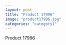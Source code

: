 ```yaml
---
layout: post
title: "Product 17996"
image: "product17996.jpg"
categories: "category1"
---
```

Product 17996
